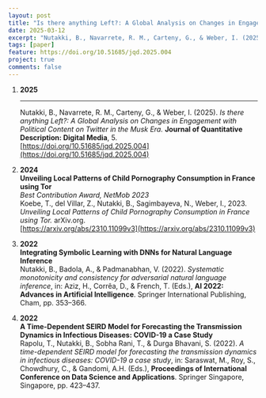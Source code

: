 ```yaml
---
layout: post 
title: "Is there anything Left?: A Global Analysis on Changes in Engagement with Political Content on Twitter in the Musk Era"
date: 2025-03-12
excerpt: "Nutakki, B., Navarrete, R. M., Carteny, G., & Weber, I. (2025)"
tags: [paper]
feature: https://doi.org/10.51685/jqd.2025.004
project: true
comments: false
---
```


1. **2025**  
   ****  
   Nutakki, B., Navarrete, R. M., Carteny, G., & Weber, I. (2025). *Is there anything Left?: A Global Analysis on Changes in Engagement with Political Content on Twitter in the Musk Era.* **Journal of Quantitative Description: Digital Media**, 5.  
   [https://doi.org/10.51685/jqd.2025.004](https://doi.org/10.51685/jqd.2025.004)

2. **2024**  
   **Unveiling Local Patterns of Child Pornography Consumption in France using Tor**  
   *Best Contribution Award, NetMob 2023*  
   Koebe, T., del Villar, Z., Nutakki, B., Sagimbayeva, N., Weber, I., 2023. *Unveiling Local Patterns of Child Pornography Consumption in France using Tor.* arXiv.org.  
   [https://arxiv.org/abs/2310.11099v3](https://arxiv.org/abs/2310.11099v3)

3. **2022**  
   **Integrating Symbolic Learning with DNNs for Natural Language Inference**  
   Nutakki, B., Badola, A., & Padmanabhan, V. (2022). *Systematic monotonicity and consistency for adversarial natural language inference*, in: Aziz, H., Corrêa, D., & French, T. (Eds.), **AI 2022: Advances in Artificial Intelligence**. Springer International Publishing, Cham, pp. 353–366.

4. **2022**  
   **A Time-Dependent SEIRD Model for Forecasting the Transmission Dynamics in Infectious Diseases: COVID-19 a Case Study**  
   Rapolu, T., Nutakki, B., Sobha Rani, T., & Durga Bhavani, S. (2022). *A time-dependent SEIRD model for forecasting the transmission dynamics in infectious diseases: COVID-19 a case study*, in: Saraswat, M., Roy, S., Chowdhury, C., & Gandomi, A.H. (Eds.), **Proceedings of International Conference on Data Science and Applications**. Springer Singapore, Singapore, pp. 423–437.